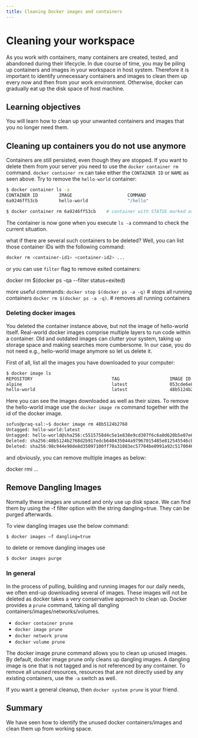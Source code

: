 ```yaml
---
title: Cleaning Docker images and containers
---
```


# Cleaning your workspace
 As you work with containers, many containers are created, tested, and abandoned during their lifecycle. In due course of time, you may be piling up containers and images in your workspace in host system. Therefore it is important to identify unnecessary containers and images to clean them up every now and then from your work environment. Otherwise, docker can gradually eat up the disk space of host machine.

## Learning objectives
 You will learn how to clean up your unwanted containers and images that you no longer need them.

## Cleaning up containers you do not use anymore

Containers are still persisted, even though they are stopped.
If you want to delete them from your server you need to use the `docker container rm` command.
`docker container rm` can take either the `CONTAINER ID` or `NAME` as seen above. Try to remove the `hello-world` container:

```bash
$ docker container ls -a
CONTAINER ID        IMAGE                     COMMAND                  CREATED             STATUS                      PORTS                                                          NAMES
6a9246ff53cb        hello-world               "/hello"                 18 seconds ago      Exited (0) 16 seconds ago                                                                  ecstatic_cray

$ docker container rm 6a9246ff53cb    # container with STATUS marked as exited

```

The container is now gone when you execute  `ls -a` command to check the current situation.

what if there are several such containers to be deleted? Well, you can list those container IDs with the following command:

```bash
docker rm <container-id1> <container-id2> ...
```
or you can use `filter` flag to remove exited containers:

docker rm $(docker ps -qa --filter status=exited)

more useful commands:
`docker stop $(docker ps -a -q)`  # stops all running containers
`docker rm $(docker ps -a -q)`.  #  removes all running containers

### Deleting docker images

You deleted the container instance above, but not the image of hello-world itself. Real-world docker images comprise multiple layers to run code within a container. Old and outdated images can clutter your system, taking up storage space and making searches more cumbersome. In our case, you do not need e.g., hello-world image anymore so let us delete it.

First of all, list all the images you have downloaded to your computer:

```bash
$ docker image ls
REPOSITORY                              TAG                   IMAGE ID            CREATED             SIZE
alpine                                  latest                053cde6e8953        9 days ago          3.97MB
hello-world                             latest                48b5124b2768        10 months ago       1.84kB
```

Here you can see the images downloaded as well as their sizes.
To remove the hello-world image use the `docker image rm` command together with the id of the docker image.

```bash
sofus@praq-sal:~$ docker image rm 48b5124b2768
Untagged: hello-world:latest
Untagged: hello-world@sha256:c5515758d4c5e1e838e9cd307f6c6a0d620b5e07e6f927b07d05f6d12a1ac8d7
Deleted: sha256:48b5124b2768d2b917edcb640435044a97967015485e812545546cbed5cf0233
Deleted: sha256:98c944e98de8d35097100ff70a31083ec57704be0991a92c51700465e4544d08
```
and obviously, you can remove multiple images as below:

docker rmi <your-image-id> <your-image-id> ...

## Remove Dangling Images

Normally these images are unused and only use up disk space. We can find them by using the -f filter option with the string dangling=true. They can be purged afterwards.

To view dangling images use the below command:

```bash
$ docker images –f dangling=true  

```

to delete or remove dangling images use
```
$ docker images purge

```

### In general

In the process of pulling, building and running images for our daily needs, we often end-up downloading several of images. These images will not be deleted as docker takes a very conservative approach to clean up. Docker provides a `prune` command, taking all dangling containers/images/networks/volumes.

* `docker container prune`
* `docker image prune`
* `docker network prune`
* `docker volume prune`

The docker image prune command allows you to clean up unused images. By default, docker image prune only cleans up dangling images. A dangling image is one that is not tagged and is not referenced by any container. To remove all _unused_ resources, resources that are not directly used by any existing containers, use the `-a` switch as well.

If you want a general cleanup, then `docker system prune` is your friend.

## Summary

We have seen how to identify the unused docker containers/images and clean them up from working space.
